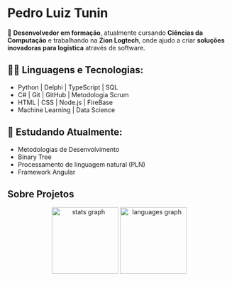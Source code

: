 # Pedro Luiz Tunin

🚀 **Desenvolvedor em formação**, atualmente cursando **Ciências da Computação** e trabalhando na **Zion Logtech**, onde ajudo a criar **soluções inovadoras para logística** através de software.
  
## 👨‍💻 Linguagens e Tecnologias:
- Python | Delphi | TypeScript | SQL
- C# | Git | GitHub | Metodologia Scrum
- HTML | CSS | Node.js | FireBase
- Machine Learning | Data Science

## 🌱 Estudando Atualmente:
- Metodologias de Desenvolvimento
- Binary Tree
- Processamento de linguagem natural (PLN)
- Framework Angular

## Sobre Projetos
<div align="center">
  <img src="https://github-readme-stats.vercel.app/api?username=pedroltz&hide_title=false&hide_rank=false&show_icons=true&include_all_commits=true&count_private=true&disable_animations=false&theme=dracula&locale=en&hide_border=false&order=1" height="150" alt="stats graph"  />
  <img src="https://github-readme-stats.vercel.app/api/top-langs?username=pedroltz&locale=en&hide_title=false&layout=compact&card_width=320&langs_count=5&theme=dracula&hide_border=false&order=2" height="150" alt="languages graph"  />
</div>
